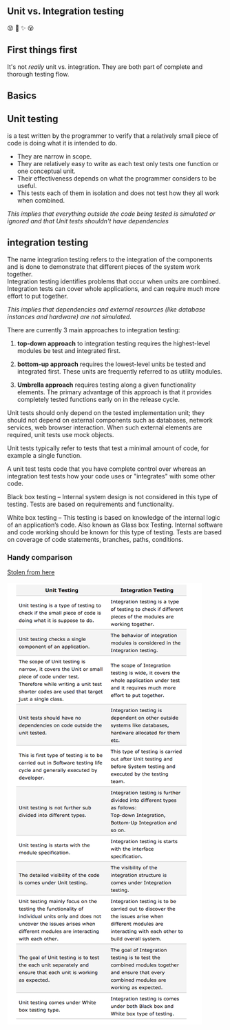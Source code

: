 ## Unit vs. Integration testing
:rage: :facepunch: :sparkles: :dizzy_face:

## First things first
It's not _really_ unit vs. integration. They are both part of complete and thorough testing flow.

Basics
---
## Unit testing ##
is a test written by the programmer to verify that a relatively small piece of code is doing what it is intended to do.

* They are narrow in scope.
* They are relatively easy to write as each test only tests one function or one conceptual unit.
* Their effectiveness depends on what the programmer considers to be useful.
* This tests each of them in isolation and does not test how they all work when combined. <br>


*This implies that everything outside the code being tested is simulated or ignored and that Unit tests shouldn't have dependencies*


## integration testing ##
The name integration testing refers to the integration of the components and is done to demonstrate that different pieces of the system work together.<br>
Integration testing identifies problems that occur when units are combined.<br>
Integration tests can cover whole applications, and can require much more effort to put together.

*This implies that dependencies and external resources (like database instances and hardware) are not simulated.*

There are currently 3 main approaches to integration testing:

1. **top-down approach** to integration testing requires the highest-level modules be test and integrated first.

2. **bottom-up approach** requires the lowest-level units be tested and integrated first. These units are frequently referred to as utility modules.

3. **Umbrella approach** requires testing along a given functionality elements. The primary advantage of this approach is that it provides completely tested functions early on in the release cycle.

Unit tests should only depend on the tested implementation unit; they should not depend on external components
such as databases, network services, web browser interaction. When such external elements are required, unit tests use mock objects.

Unit tests typically refer to tests that test a minimal amount of code, for example a single function.

A unit test tests code that you have complete control over whereas an integration test tests how your code uses or "integrates" with some other code.

Black box testing – Internal system design is not considered in this type of testing. Tests are based on requirements and functionality.

White box testing – This testing is based on knowledge of the internal logic of an application’s code. Also known as Glass box Testing. Internal software and code working should be known for this type of testing. Tests are based on coverage of code statements, branches, paths, conditions.



### Handy comparison
[Stolen from here](http://www.softwaretestingclass.com/what-is-difference-between-unit-testing-and-integration-testing/)
 <br> <br>
![](./assets/unit--v-int-image.png)
